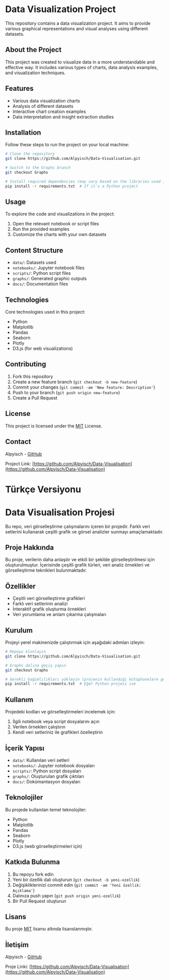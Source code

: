 # Data Visualization Project

This repository contains a data visualization project. It aims to provide various graphical representations and visual analyses using different datasets.

## About the Project

This project was created to visualize data in a more understandable and effective way. It includes various types of charts, data analysis examples, and visualization techniques.

## Features

- Various data visualization charts
- Analysis of different datasets
- Interactive chart creation examples
- Data interpretation and insight extraction studies

## Installation

Follow these steps to run the project on your local machine:

```bash
# Clone the repository
git clone https://github.com/Alpyisch/Data-Visualisation.git

# Switch to the Graphs branch
git checkout Graphs

# Install required dependencies (may vary based on the libraries used in the project)
pip install -r requirements.txt  # If it's a Python project
```

## Usage

To explore the code and visualizations in the project:

1. Open the relevant notebook or script files
2. Run the provided examples
3. Customize the charts with your own datasets

## Content Structure

- `data/`: Datasets used
- `notebooks/`: Jupyter notebook files
- `scripts/`: Python script files
- `graphs/`: Generated graphic outputs
- `docs/`: Documentation files

## Technologies

Core technologies used in this project:

- Python
- Matplotlib
- Pandas
- Seaborn
- Plotly
- D3.js (for web visualizations)

## Contributing

1. Fork this repository
2. Create a new feature branch (`git checkout -b new-feature`)
3. Commit your changes (`git commit -am 'New feature: Description'`)
4. Push to your branch (`git push origin new-feature`)
5. Create a Pull Request

## License

This project is licensed under the [MIT](LICENSE) License.

## Contact

Alpyisch - [GitHub](https://github.com/Alpyisch)

Project Link: [https://github.com/Alpyisch/Data-Visualisation](https://github.com/Alpyisch/Data-Visualisation)



# Türkçe Versiyonu #

# Data Visualisation Projesi

Bu repo, veri görselleştirme çalışmalarını içeren bir projedir. Farklı veri setlerini kullanarak çeşitli grafik ve görsel analizler sunmayı amaçlamaktadır.

## Proje Hakkında

Bu proje, verilerin daha anlaşılır ve etkili bir şekilde görselleştirilmesi için oluşturulmuştur. İçerisinde çeşitli grafik türleri, veri analiz örnekleri ve görselleştirme teknikleri bulunmaktadır.

## Özellikler

- Çeşitli veri görselleştirme grafikleri
- Farklı veri setlerinin analizi
- İnteraktif grafik oluşturma örnekleri
- Veri yorumlama ve anlam çıkarma çalışmaları

## Kurulum

Projeyi yerel makinenizde çalıştırmak için aşağıdaki adımları izleyin:

```bash
# Repoyu klonlayın
git clone https://github.com/Alpyisch/Data-Visualisation.git

# Graphs dalına geçiş yapın
git checkout Graphs

# Gerekli bağımlılıkları yükleyin (projenin kullandığı kütüphanelere göre değişebilir)
pip install -r requirements.txt  # Eğer Python projesi ise
```

## Kullanım

Projedeki kodları ve görselleştirmeleri incelemek için:

1. İlgili notebook veya script dosyalarını açın
2. Verilen örnekleri çalıştırın
3. Kendi veri setleriniz ile grafikleri özelleştirin

## İçerik Yapısı

- `data/`: Kullanılan veri setleri
- `notebooks/`: Jupyter notebook dosyaları
- `scripts/`: Python script dosyaları
- `graphs/`: Oluşturulan grafik çıktıları
- `docs/`: Dokümantasyon dosyaları

## Teknolojiler

Bu projede kullanılan temel teknolojiler:

- Python
- Matplotlib
- Pandas
- Seaborn
- Plotly
- D3.js (web görselleştirmeleri için)

## Katkıda Bulunma

1. Bu repoyu fork edin
2. Yeni bir özellik dalı oluşturun (`git checkout -b yeni-ozellik`)
3. Değişikliklerinizi commit edin (`git commit -am 'Yeni özellik: Açıklama'`)
4. Dalınıza push yapın (`git push origin yeni-ozellik`)
5. Bir Pull Request oluşturun

## Lisans

Bu proje [MIT](LICENSE) lisansı altında lisanslanmıştır.

## İletişim

Alpyisch - [GitHub](https://github.com/Alpyisch)

Proje Linki: [https://github.com/Alpyisch/Data-Visualisation](https://github.com/Alpyisch/Data-Visualisation)
